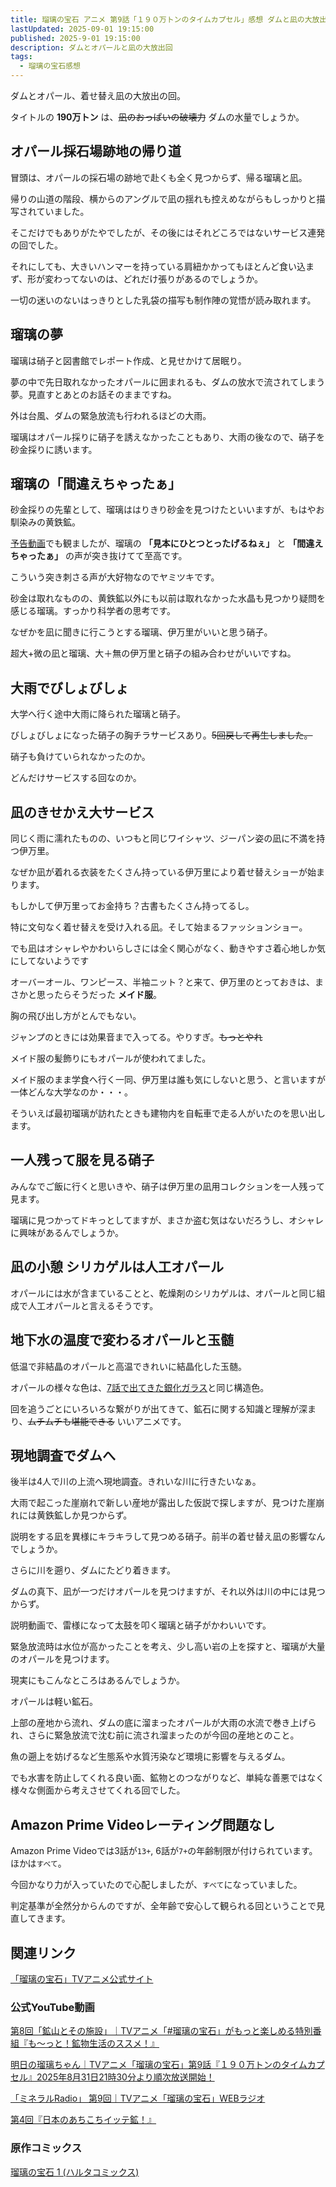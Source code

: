 ```yaml
---
title: 瑠璃の宝石 アニメ 第9話「１９０万トンのタイムカプセル」感想 ダムと凪の大放出サービス回
lastUpdated: 2025-09-01 19:15:00
published: 2025-9-01 19:15:00
description: ダムとオパールと凪の大放出回
tags:
  - 瑠璃の宝石感想
---
```


ダムとオパール、着せ替え凪の大放出の回。

タイトルの **190万トン** は、~~凪のおっぱいの破壊力~~ ダムの水量でしょうか。

## オパール採石場跡地の帰り道

冒頭は、オパールの採石場の跡地で赴くも全く見つからず、帰る瑠璃と凪。

帰りの山道の階段、横からのアングルで凪の揺れも控えめながらもしっかりと描写されていました。

そこだけでもありがたやでしたが、その後にはそれどころではないサービス連発の回でした。

それにしても、大きいハンマーを持っている肩紐かかってもほとんど食い込まず、形が変わってないのは、どれだけ張りがあるのでしょうか。

一切の迷いのないはっきりとした乳袋の描写も制作陣の覚悟が読み取れます。

## 瑠璃の夢

瑠璃は硝子と図書館でレポート作成、と見せかけて居眠り。

夢の中で先日取れなかったオパールに囲まれるも、ダムの放水で流されてしまう夢。見直すとあとのお話そのままですね。

外は台風、ダムの緊急放流も行われるほどの大雨。

瑠璃はオパール採りに硝子を誘えなかったこともあり、大雨の後なので、硝子を砂金採りに誘います。


## 瑠璃の「間違えちゃったぁ」

砂金採りの先輩として、瑠璃ははりきり砂金を見つけたといいますが、もはやお馴染みの黄鉄鉱。

[予告動画](https://www.youtube.com/watch?v=7g5z5_Q_z7o)でも観ましたが、瑠璃の **「見本にひとつとったげるねぇ」** と **「間違えちゃったぁ」** の声が突き抜けてて至高です。

こういう突き刺さる声が大好物なのでヤミツキです。

砂金は取れなものの、黄鉄鉱以外にも以前は取れなかった水晶も見つかり疑問を感じる瑠璃。すっかり科学者の思考です。

なぜかを凪に聞きに行こうとする瑠璃、伊万里がいいと思う硝子。

超大+微の凪と瑠璃、大＋無の伊万里と硝子の組み合わせがいいですね。

## 大雨でびしょびしょ

大学へ行く途中大雨に降られた瑠璃と硝子。

びしょびしょになった硝子の胸チラサービスあり。~~5回戻して再生しました。~~

硝子も負けていられなかったのか。

どんだけサービスする回なのか。


## 凪のきせかえ大サービス

同じく雨に濡れたものの、いつもと同じワイシャツ、ジーパン姿の凪に不満を持つ伊万里。

なぜか凪が着れる衣装をたくさん持っている伊万里により着せ替えショーが始まります。

もしかして伊万里ってお金持ち？古書もたくさん持ってるし。

特に文句なく着せ替えを受け入れる凪。そして始まるファッションショー。

でも凪はオシャレやかわいらしさには全く関心がなく、動きやすさ着心地しか気にしてないようです

オーバーオール、ワンピース、半袖ニット？と来て、伊万里のとっておきは、まさかと思ったらそうだった **メイド服**。

胸の飛び出し方がとんでもない。

ジャンプのときには効果音まで入ってる。やりすぎ。~~もっとやれ~~

メイド服の髪飾りにもオパールが使われてました。

メイド服のまま学食へ行く一同、伊万里は誰も気にしないと思う、と言いますが一体どんな大学なのか・・・。

そういえば最初瑠璃が訪れたときも建物内を自転車で走る人がいたのを思い出します。

## 一人残って服を見る硝子

みんなでご飯に行くと思いきや、硝子は伊万里の凪用コレクションを一人残って見ます。

瑠璃に見つかってドキっとしてますが、まさか盗む気はないだろうし、オシャレに興味があるんでしょうか。

## 凪の小憩 シリカゲルは人工オパール

オパールには水が含まていることと、乾燥剤のシリカゲルは、オパールと同じ組成で人工オパールと言えるそうです。


## 地下水の温度で変わるオパールと玉髄

低温で非結晶のオパールと高温できれいに結晶化した玉髄。

オパールの様々な色は、[7話で出てきた銀化ガラス](/anime/2025-08-rurinohouseki-07)と同じ構造色。

回を追うごとにいろいろな繋がりが出てきて、鉱石に関する知識と理解が深まり、~~ムチムチも堪能できる~~ いいアニメです。

## 現地調査でダムへ

後半は4人で川の上流へ現地調査。きれいな川に行きたいなぁ。

大雨で起こった崖崩れで新しい産地が露出した仮説で探しますが、見つけた崖崩れには黄鉄鉱しか見つからず。

説明をする凪を異様にキラキラして見つめる硝子。前半の着せ替え凪の影響なんでしょうか。

さらに川を遡り、ダムにたどり着きます。

ダムの真下、凪が一つだけオパールを見つけますが、それ以外は川の中には見つからず。

説明動画で、雷様になって太鼓を叩く瑠璃と硝子がかわいいです。

緊急放流時は水位が高かったことを考え、少し高い岩の上を探すと、瑠璃が大量のオパールを見つけます。

現実にもこんなところはあるんでしょうか。

オパールは軽い鉱石。

上部の産地から流れ、ダムの底に溜まったオパールが大雨の水流で巻き上げられ、さらに緊急放流で沈む前に流され溜まったのが今回の産地とのこと。

魚の遡上を妨げるなど生態系や水質汚染など環境に影響を与えるダム。

でも水害を防止してくれる良い面、鉱物とのつながりなど、単純な善悪ではなく様々な側面から考えさせてくれる回でした。

## Amazon Prime Videoレーティング問題なし

Amazon Prime Videoでは3話が`13+`, 6話が`7+`の年齢制限が付けられています。ほかは`すべて`。

今回かなり力が入っていたので心配しましたが、`すべて`になっていました。

判定基準が全然分からんのですが、全年齢で安心して観られる回ということで見直してきます。

## 関連リンク

[「瑠璃の宝石」TVアニメ公式サイト](https://rurinohouseki.com/)


### 公式YouTube動画

[第8回「鉱山とその施設」｜TVアニメ「#瑠璃の宝石」がもっと楽しめる特別番組『も～っと！鉱物生活のススメ！』](https://www.youtube.com/watch?v=GrnncpDdHAQ)

[明日の瑠璃ちゃん｜TVアニメ「瑠璃の宝石」第9話『１９０万トンのタイムカプセル』2025年8月31日21時30分より順次放送開始！](https://www.youtube.com/watch?v=7g5z5_Q_z7o)

[「ミネラルRadio」 第9回｜TVアニメ「瑠璃の宝石」WEBラジオ](https://www.youtube.com/watch?v=bI4m4gTdQOg)

[第4回『日本のあちこちイッテ鉱！』](https://www.youtube.com/watch?v=MZ6ZFegDksw)

### 原作コミックス

[瑠璃の宝石 1 (ハルタコミックス) ](https://amzn.to/45IzMKJ)

